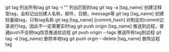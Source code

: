 git tag  列出所有tag
git tag -l "<pattern>" 列出匹配的tag
git tag -a [tag_name] 创建注释型tag，会标记出创建人名称，邮件，日期，message等
git tag [tag_name] 创建轻量级tag，只有tag名称
git tag [tag_name] [commit_hash] 对制定的commit记录进行tag，因此不一定需要实时tag
git push origin [tag_name] 推送到远程，普通push不会把tag信息推送给远程
git push origin --tags 推送所有tag到远程
git tag -d [tag_name] 删除本地tag
git push orgin --delete [tag_name] 删除远程tag
